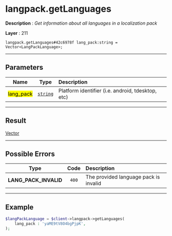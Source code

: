 # langpack.getLanguages

**Description** : *Get information about all languages in a localization pack*

**Layer** : 211

```tl
langpack.getLanguages#42c6978f lang_pack:string = Vector<LangPackLanguage>;
```

---

## Parameters

| Name | Type | Description |
| :---: | :---: | :--- |
| <mark>lang_pack</mark> | [`string`](type/string) | Platform identifier (i.e. android, tdesktop, etc) |

---

## Result

[Vector<LangPackLanguage>](type/LangPackLanguage)

---

## Possible Errors

| Type | Code | Description |
| :---: | :---: | :--- |
| **LANG_PACK_INVALID** | `400` | The provided language pack is invalid |

---

## Example

```php
$langPackLanguage = $client->langpack->getLanguages(
	lang_pack : 'yaME9tV8O4bgPjpK',
);
```